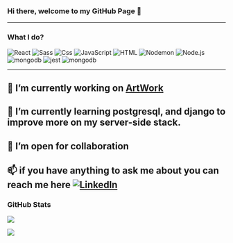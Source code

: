 
### Hi there, welcome to my GitHub Page 👋
---
### What I do?
<p>
  <img alt="React" src="https://img.shields.io/badge/React-61DAFB?logo=react&logoColor=white&style=for-the-badge" />
  <img alt="Sass" src="https://img.shields.io/badge/Sass-CC6699?logo=sass&logoColor=white&style=for-the-badge" />
  <img alt="Css" src="https://img.shields.io/badge/CSS-1572B6?logo=css3&logoColor=white&style=for-the-badge" />
  <img alt="JavaScript" src="https://img.shields.io/badge/JavaScript-F7DF1E?logo=javascript&logoColor=white&style=for-the-badge" />
  <img alt="HTML" src="https://img.shields.io/badge/HTML-E34F26?logo=html5&logoColor=white&style=for-the-badge" />
  <img src="https://img.shields.io/badge/Nodemon-76D04B?logo=nodemon&logoColor=white&style=for-the-badge" alt="Nodemon" />
  <img src="https://img.shields.io/badge/Node.js-339933?logo=node.js&logoColor=white&style=for-the-badge" alt="Node.js" />
  <img src="https://img.shields.io/badge/MongoDB-47A248?logo=mongodb&logoColor=white&style=for-the-badge" alt="mongodb"/>
  <img src="https://img.shields.io/badge/Jest-C21325?logo=jest&logoColor=white&style=for-the-badge" alt="jest"/>
  <img src="https://img.shields.io/badge/SQLite-003B57?logo=sqlite&logoColor=white&style=for-the-badge" alt="mongodb"/>


---
 🔭 I’m currently working on <a target="_blank" href="https://cheffjeff.netlify.app/"> ArtWork </a>
---
 🌱 I’m currently learning postgresql, and django to improve more on my server-side stack.
---
 👯 I’m open for collaboration
---

📫 if you have anything to ask me about you can reach me here
  <a href="https://www.linkedin.com/in/vincent-adeniji/"> 
    <img alt="LinkedIn" src="https://img.shields.io/badge/LinkedIn-Vincent%20Adeniji-blue" />
  </a>
---
</p>

### GitHub Stats

<img align="center" src="https://github-readme-stats.vercel.app/api/?username=tosinnijis1&count_private=true&title_color=FD9047&text_color=0C2233&custom_title=Vincent+Adeniji's+GitHub+Stats&show_icons=true" 
/>

<img align="center" src="https://github-readme-stats.vercel.app/api/top-langs/?username=tosinnijis1&layout=compacte&title_color=FD9047&text_color=0C2233&icon_color=FD9047&bg_color=0C223&custom_title=Vincent+Adeniji's+GitHub+Stats&show_icons=true" 
/>


<!--
**TOSINNIJIS1/TOSINNIJIS1** is a ✨ _special_ ✨ repository because its `README.md` (this file) appears on your GitHub profile.

